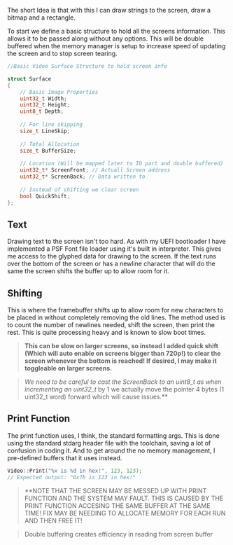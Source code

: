 The short Idea is that with this I can draw strings to the screen, draw a bitmap and a rectangle.

To start we define a basic structure to hold all the screens information. This allows it to be passed along without any options. This will be double buffered when the memory manager is setup to increase speed of updating the screen and to stop screen tearing.

```C++ TI="Simple Surface Struct"
//Basic Video Surface Structure to hold screen info

struct Surface
{  
	// Basic Image Properties
	uint32_t Width;
	uint32_t Height;
	uint8_t Depth;
	
	// For line skipping
	size_t LineSkip;
	
	// Total Allocation
	size_t BufferSize;
	
	// Location (Will be mapped later to IO part and double buffered)
	uint32_t* ScreenFront; // Actuall Screen address
	uint32_t* ScreenBack; // Data written to
	
	// Instead of shifting we clear screen
	bool QuickShift;
};
```

## Text
Drawing text to the screen isn't too hard. As with my UEFI bootloader I have implemented a PSF Font file loader using it's built in interpreter. This gives me access to the glyphed data for drawing to the screen.  If the text runs over the bottom of the screen or has a newline character that will do the same the screen shifts the buffer up to allow room for it.

## Shifting
This is where the framebuffer shifts up to allow room for new characters to be placed in without completely removing the old lines. The method used is to count the number of newlines needed, shift the screen, then print the rest. This is quite processing heavy and is known to slow boot times. 

>**This can be slow on larger screens, so instead I added quick shift (Which will auto enable on screens bigger than 720p!) to clear the screen whenever the bottom is reached! If desired, I may make it toggleable on larger screens.**

>**We need to be careful to cast the ScreenBack to an uint8_t* as when incrementing an uint32_t* by 1 we actually move the pointer 4 bytes (1 uint32_t word) forward which will cause issues.**

## Print Function
The print function uses, I think, the standard formatting args. This is done using the standard stdarg header file with the toolchain, saving a lot of confusion in coding it. And to get around the no memory management, I pre-defined buffers that it uses instead.

```C++ TI="Print example"
Video::Print("%x is %d in hex!", 123, 123);
// Expected output: "0x7b is 123 in hex!"
```

> **NOTE THAT THE SCREEN MAY BE MESSED UP WITH PRINT FUNCTION AND THE SYSTEM MAY FAULT. THIS IS CAUSED BY THE PRINT FUNCTION ACCESING THE SAME BUFFER AT THE SAME TIME! FIX MAY BE NEEDING TO ALLOCATE MEMORY FOR EACH RUN AND THEN FREE IT!

> Double buffering creates efficiency in reading from screen buffer